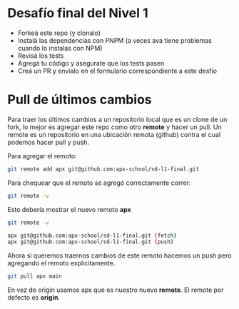 # Desafío final del Nivel 1

- Forkeá este repo (y clonalo)
- Instalá las dependencias con PNPM (a veces ava tiene problemas cuando lo instalas con NPM)
- Revisá los tests
- Agregá tu código y asegurate que los tests pasen
- Creá un PR y envialo en el formulario correspondiente a este desfío

# Pull de últimos cambios

Para traer los últimos cambios a un repositorio local que es un clone de un fork, lo mejor es agregar este repo como otro **remote** y hacer un pull. Un remote es un repositorio en una ubicación remota (github) contra el cual podemos hacer pull y push.

Para agregar el remoto:

```sh
git remote add apx git@github.com:apx-school/sd-l1-final.git
```

Para chequear que el remoto se agregó correctamente correr:

```sh
git remote -v
```

Esto debería mostrar el nuevo remoto **apx**

```sh
git remote -v

apx	git@github.com:apx-school/sd-l1-final.git (fetch)
apx	git@github.com:apx-school/sd-l1-final.git (push)
```

Ahora si queremos traernos cambios de este remoto hacemos un push pero agregando el remoto explicitamente.

```sh
git pull apx main
```

En vez de origin usamos apx que es nuestro nuevo **remote**. El remote por defecto es **origin**.
